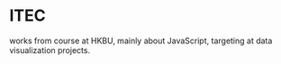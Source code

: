 # ITEC
works from course at HKBU, mainly about JavaScript, targeting at data visualization projects.
